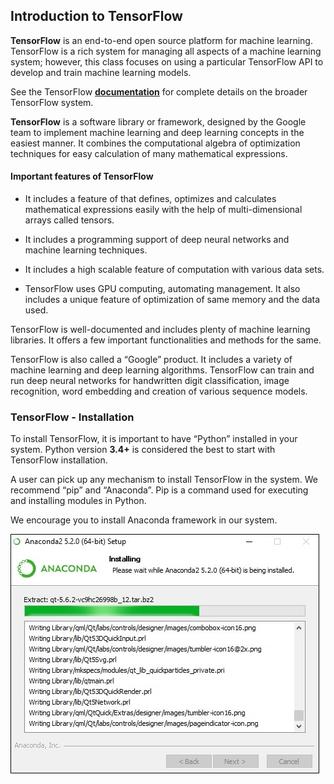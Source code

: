 ## **Introduction to TensorFlow**


**TensorFlow** is an end-to-end open source platform for machine learning. TensorFlow is a rich system for managing all aspects of a machine learning system; however, this class focuses on using a particular TensorFlow API to develop and train machine learning models.

See the TensorFlow **[documentation](https://www.tensorflow.org/learn)** for complete details on the broader TensorFlow system. 

**TensorFlow** is a software library or framework, designed by the Google team to implement machine learning and deep learning concepts in the easiest manner. It combines the computational algebra of optimization techniques for easy calculation of many mathematical expressions. 
 
#### **Important features of TensorFlow**
- It includes a feature of that defines, optimizes and calculates mathematical expressions easily with the help of multi-dimensional arrays called tensors.

- It includes a programming support of deep neural networks and machine learning techniques.

- It includes a high scalable feature of computation with various data sets.

- TensorFlow uses GPU computing, automating management. It also includes a unique feature of optimization of same memory and the data used.


TensorFlow is well-documented and includes plenty of machine learning libraries. It offers a few important functionalities and methods for the same.

TensorFlow is also called a “Google” product. It includes a variety of machine learning and deep learning algorithms. TensorFlow can train and run deep neural networks for handwritten digit classification, image recognition, word embedding and creation of various sequence models. 


### **TensorFlow - Installation**

To install TensorFlow, it is important to have “Python” installed in your system. Python version **3.4+** is considered the best to start with TensorFlow installation. 

A user can pick up any mechanism to install TensorFlow in the system. We recommend “pip” and “Anaconda”. Pip is a command used for executing and installing modules in Python.

We encourage you to install  Anaconda framework in our system. 

![tensorflow](images/install_anaconda.jpg)